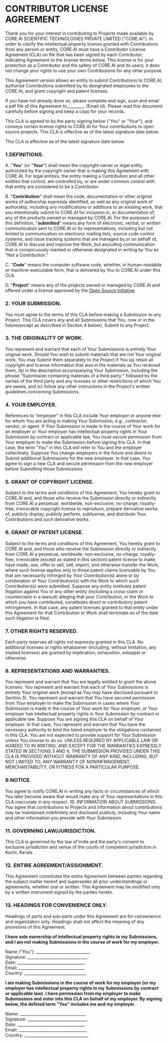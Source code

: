  # **CONTRIBUTOR LICENSE AGREEMENT**

Thank you for your interest in contributing to Projects made
available by CORE.AI SCIENTIFIC TECHNOLOGIES PRIVATE LIMITED
("CORE.AI"). In order to clarify the intellectual property 
license granted with Contributions from any person or entity,
CORE.AI must have a Contributor License Agreement (CLA) on 
file that has been signed by each Contributor, indicating 
Agreement to the license terms below. This license is for your
protection as a Contributor and the safety of CORE.AI and its 
users; it does not change your rights to use your own 
Contributions for any other purpose.

This Agreement version allows an entity to submit Contributions
to CORE.AI, authorize Contributions submitted by its designated
employees to the CORE.AI, and grant copyright and patent licenses.

If you have not already done so, please complete and sign, scan 
and email a pdf file of this Agreement to_________ (Email id). 
Please read this document carefully before signing and keep a 
copy for your records.

This CLA is agreed to by the party signing below 
("You" or "Your"), and conveys certain license rights to CORE.AI
for Your contributions to open source projects. This CLA is 
effective as of the latest signature date below.



This CLA is effective as of the latest signature date below.

  ###  1.**DEFINITIONS.**
    
   A. "**You**" (or "**Your**") shall mean the copyright owner or
       legal entity authorized by the copyright owner that is 
       making this Agreement with CORE.AI. For legal entities, 
       the entity making a Contribution and all other entities 
       that control, are controlled by, or are under common 
       control with that entity are considered to be a Contributor.
       
  B. "**Contribution**" shall mean the code, documentation or other
       original works of authorship expressly identified, as well as 
       any original work of authorship, including any modifications or 
       additions to an existing work, that you intentionally submit to 
       CORE.AI for inclusion in, or documentation of, any of the products
       owned or managed by CORE.AI. For the purposes of this definition, 
       "**submitted**" means any form of electronic, verbal, or written 
       communication sent to CORE.AI or its representatives, including but
       not limited to communication on electronic mailing lists, source
       code control systems, and issue tracking systems that are managed 
       by,or on behalf of, CORE.AI to discuss and improve the Work, but 
       excluding communication that is conspicuously marked or otherwise 
       designated in writing by You as "Not a Contribution."
       
  C. "**Code**" means the computer software code, whether, in 
       human-readable or machine-executable form, that is delivered by 
       You to CORE.AI under this
       CLA.
       
  D. "**Project**" means any of the projects owned or managed by CORE.AI and
       offered under a license approved by the 
       [Open Source Initiative]( www.opensource.org ).
       
  ###  2. **YOUR SUBMISSION**. 
  You must agree to the terms of this CLA before 
    making a Submission to any Project. This CLA covers any and all 
    Submissions that You, now or in the future(except as described in 
    Section 4 below), Submit to any Project.
    
  ###  3. **THE ORIGINALITY OF WORK**. 
  You represent and warrant that each of 
    Your Submissions is entirely Your original work. Should You wish to
    submit materials that are not Your original work, You may Submit 
    them separately to the Project if You (a) retain all copyright and 
    license information that was in the materials as You received them, 
    (b) in the description accompanying Your Submission, including the 
    phrase "Submission containing materials of a third party:" followed
    by the names of the third party and any licenses or other restrictions
    of which You are aware, and (c) follow any other instructions in 
    the Project's written guidelines concerning Submissions.
    
  ###  4. **YOUR EMPLOYER**. 
  References to "employer" in this CLA include Your 
    employer or anyone else for whom You are acting in making Your Submission,
    e.g., contractor, vendor, or agent. If Your Submission is made in the 
    course of Your work for an employer or Your employer has intellectual
    property rights in Your Submission by contract or applicable law, You
    must secure permission from Your employer to make the Submission 
    before signing this CLA. In that case, the term "You" in this CLA 
    will refer to You and the employer collectively. Suppose You change
    employers in the future and desire to Submit additional Submissions 
    for the new employer. In that case, You agree to sign a new CLA and 
    secure permission from the new employer before Submitting those Submissions.
    
  ###  5. **GRANT OF COPYRIGHT LICENSE**. 
  Subject to the terms and conditions of
    this Agreement, You hereby grant to CORE.AI and, and those who receive the 
    Submission directly or indirectly from CORE.AI a perpetual, worldwide, 
    non-exclusive, no-charge, royalty-free, irrevocable copyright license to 
    reproduce, prepare derivative works of, publicly display, publicly perform, 
    sublicense, and distribute Your Contributions and such derivative works.
    
  ###  6. **GRANT OF PATENT LICENSE**. 
  Subject to the terms and conditions of
    this Agreement, You hereby grant to CORE.AI and, and those who receive 
    the Submission directly or indirectly from CORE.AI a perpetual, worldwide,
    non-exclusive, no-charge, royalty-free, irrevocable (except as stated in 
    this section) patent license to make, have made, use, offer to sell, sell, 
    import, and otherwise transfer the Work, where such license applies only 
    to those patent claims licensable by You that are necessarily infringed by
    Your Contribution(s) alone or by combination of Your Contribution(s) with 
    the Work to which such Contribution(s) were submitted. Suppose any entity 
    institutes patent litigation against You or any other entity (including a
    cross-claim or counterclaim in a lawsuit) alleging that your Contribution,
    or the Work to which you have contributed, constitutes direct or 
    contributory patent infringement. In that case, any patent licenses granted
    to that entity under this Agreement for that Contribution or Work shall 
    terminate as of the date such litigation is filed.
  ###  7. **OTHER RIGHTS RESERVED**. 
  Each party reserves all rights not expressly
    granted in this CLA. No additional licenses or rights whatsoever (including,
    without limitation, any implied licenses) are granted by implication, 
    exhaustion, estoppel or otherwise.
  ###  8. **REPRESENTATIONS AND WARRANTIES**. 
  You represent and warrant that You 
    are legally entitled to grant the above licenses. You represent and warrant
    that each of Your Submissions is entirely Your original work (except as You
    may have disclosed pursuant to Section 3). You represent and warrant that
    You have secured permission from Your employer to make the Submission in cases
    where Your Submission is made in the course of Your work for Your employer, or
    Your employer has intellectual property rights in Your Submission by contract
    or applicable law. Suppose You are signing this CLA on behalf of Your employer.
    In that case, You represent and warrant that You have the necessary authority
    to bind the listed employer to the obligations contained in this CLA. You are
    not expected to provide support for Your Submission unless You choose to do so.
    UNLESS REQUIRED BY APPLICABLE LAW OR AGREED TO IN WRITING, AND EXCEPT FOR THE 
    WARRANTIES EXPRESSLY STATED IN SECTIONS 3 AND 6, THE SUBMISSION PROVIDED UNDER
    THIS CLA IS PROVIDED WITHOUT WARRANTY OF ANY KIND, INCLUDING, BUT NOT LIMITED 
    TO, ANY WARRANTY OF NONINFRINGEMENT, MERCHANTABILITY, OR FITNESS FOR A 
    PARTICULAR PURPOSE.
  ### 9.**NOTICE**. 
  You agree to notify CORE.AI in writing any facts or circumstances
    of which You later become aware that would make any of Your representations 
    in this CLA inaccurate in any respect.
    10. INFORMATION ABOUT SUBMISSIONS. You agree that contributions to Projects 
    and information about contributions may be maintained indefinitely and 
    disclosed publicly, including Your name and other information you provide 
    with Your Submission.
   ### 11. **GOVERNING LAW/JURISDICTION**. 
   This CLA is governed by the law of India and
    the party's consent to exclusive jurisdiction and venue of the courts of 
    competent jurisdiction in Kochi, Kerala.
   ### 12. **ENTIRE AGREEMENT/ASSIGNMENT**. 
   This Agreement constitutes the entire 
    Agreement between parties regarding the subject matter hereof and supersedes
    all prior understandings or agreements, whether oral or written. This 
    Agreement may be modified only by a written instrument signed by the 
    parties hereto.
   ### 13. **HEADINGS FOR CONVENIENCE ONLY**. 
   Headings of parts and sub-parts under 
    this Agreement are for convenience and organization only. Headings shall 
    not affect the meaning of any provisions of this Agreement.
 
 
**I have sole ownership of intellectual property rights to my Submissions, and 
I am not making Submissions in the course of work for my employer.**
 
Name (“You”): ___________________________  
Signature: ______________________________  
Date: __________________________________  
Email: _________________________________  
Country: _______________________________
 
 
**I am making Submissions in the course of work for my employer (or my employer 
has intellectual property rights in my Submissions by contract or applicable law).
I have permission from my employer to make Submissions and enter into this CLA 
on behalf of my employer. By signing below, the defined term "You" includes me 
and my employer.**
 
Name: _________________________________  
Signature: ______________________________  
Date: __________________________________  
Email: __________________________________  
Country: ________________________________
